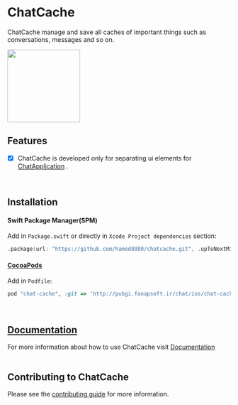 # ChatCache
ChatCache manage and save all caches of important things such as conversations, messages and so on.

<img src="https://github.com/hamed8080/chatcache/raw/main/images/icon.png"  width="164" height="164">

## Features

- [x] ChatCache is developed only for separating ui elements for [ChatApplication](https://github.com/hamed8080/chat-application) .
<br/>

## Installation

#### Swift Package Manager(SPM) 

Add in `Package.swift` or directly in `Xcode Project dependencies` section:

```swift
.package(url: "https://github.com/hamed8080/chatcache.git", .upToNextMinor(from: "1.0.0")),
```

#### [CocoaPods](https://cocoapods.org) 

Add in `Podfile`:

```ruby
pod "chat-cache", :git => 'http://pubgi.fanapsoft.ir/chat/ios/chat-cache.git', :tag => '1.0.0'
```
<br/>

## [Documentation](https://hamed8080.gitlab.io/chat-cache/chatcache/documentation/chatcache/)
For more information about how to use ChatCache visit [Documentation](https://hamed8080.gitlab.io/chat-cache/chatcache/documentation/chatcache/) 
<br/>
<br/>

## Contributing to ChatCache
Please see the [contributing guide](/CONTRIBUTING.md) for more information.

<!-- Copyright (c) 2021-2022 Apple Inc and the Swift Project authors. All Rights Reserved. -->
